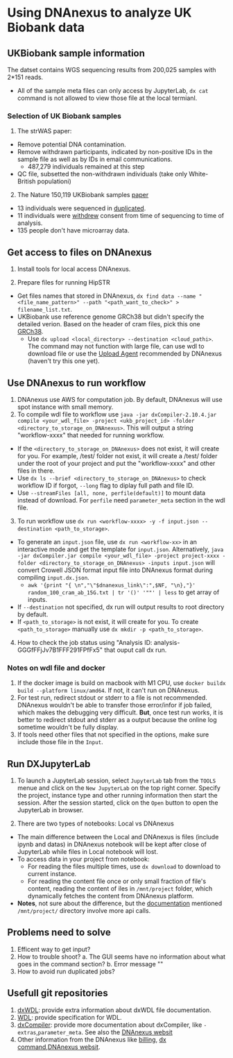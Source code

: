 # Using DNAnexus to analyze UK Biobank data

## UKBiobank sample information
The datset  contains WGS sequencing results from 200,025 samples with 2\*151 reads.
* All of the sample meta files can only access by JupyterLab, `dx cat` command is not allowed to view those file at the local termianl. 
### Selection of UK Biobank samples
1. The strWAS paper:
  * Remove potential DNA contamination.
  * Remove withdrawn participants, indicated by non-positive IDs in the sample file as well as by IDs in email communications.
    * 487,279 individuals remained at this step
  * QC file, subsetted the non-withdrawn individuals (take only White-British populationi)
2. The Nature 150,119 UKBiobank samples [paper](https://www.nature.com/articles/s41586-022-04965-x#MOESM1)
  * 13 individuals were sequenced in <u>duplicated</u>.
  * 11 individuals were <u>withdrew</u> consent from time of sequencing to time of analysis.
  * 135 people don't have microarray data.
  


## Get access to files on DNAnexus

1. Install tools for local access DNAnexus.

2. Prepare files for running HipSTR
* Get files names that stored in DNAnexus, `dx find data --name "<file_name_pattern>" --path "<path_want_to_check>" > filename_list.txt`.
* UKBiobank use reference genome GRCh38 but didn't specify the detailed verion. Based on the header of cram files, pick this one [GRCh38](http://ftp.1000genomes.ebi.ac.uk/vol1/ftp/technical/reference/GRCh38_reference_genome/GRCh38_full_analysis_set_plus_decoy_hla.fa).
  * Use `dx upload <local_directory> --destination <cloud_pathi>`.\
    The command may not function with large file, can use wdl to download file or use the [Upload Agent](https://documentation.dnanexus.com/user/objects/uploading-and-downloading-files/batch/upload-agent#uploading-a-single-file) recommended by DNAnexus (haven't try this one yet).
    
## Use DNAnexus to run workflow 
1. DNAnexus use AWS for computation job. By default, DNAnexus will use spot instance with small memory.  
2. To compile wdl file to workflow use `java -jar dxCompiler-2.10.4.jar compile <your_wdl_file> -project <ukb_project_id> -folder <directory_to_storage_on_DNAnexus>`. This will output a string "workflow-xxxx" that needed for running workflow. 
* If the `<directory_to_storage_on_DNAnexus>` does not exist, it will create for you. For example, /test/ folder not exist, it will create a /test/ folder under the root of your project and put the "workflow-xxxx" and other files in there.
* Use `dx ls --brief <directory_to_storage_on_DNAnexus>` to check workflow ID if forgot, `--long` flag to diplay full path and file ID.
* Use `--streamFiles [all, none, perfile(default)]` to mount data instead of download. For `perfile` need `parameter_meta` section in the wdl file.
3. To run workflow use `dx run <workflow-xxxx> -y -f input.json --destination <path_to_storage>`.
* To generate an `input.json` file, use `dx run <workflow-xx>` in an interactive mode and get the template for `input.json`. Alternatively, `java -jar dxCompiler.jar compile <your_wdl_file> -project project-xxxx -folder <directory_to_storage_on_DNAnexus> -inputs input.json` will convert Crowell JSON format input file into DNAnexus format during compiling `input.dx.json`.
  * `awk '{print "{ \n","\"$dnanexus_link\":",$NF, "\n},"}' random_100_cram_ab_15G.txt | tr '()' '""' | less` to get array of inputs.
* If `--destination` not specified, dx run will output results to root directory by default.
* If `<path_to_storage>` is not exist, it will create for you. To create `<path_to_storage>` manually use `dx mkdir -p <path_to_storage>`.
4. How to check the job status using "Analysis ID: analysis-GGGfFFjJv7B1FFF291FPfFx5" that ouput call dx run.
### Notes on wdl file and docker
1. If the docker image is build on macbook with M1 CPU, use `docker buildx build --platform linux/amd64`. If not, it can't run on DNAnexus.
2. For test run, redirect stdout or stderr to a file is not recommended. DNAnexus wouldn't be able to transfer those error/infor if job failed, which makes the debugging very difficult. **But**, once test run works, it is better to redirect stdout and stderr as a output because the online log sometime wouldn't be fully display. 
3. If tools need other files that not specified in the options, make sure include those file in the `Input`.
 
## Run DXJupyterLab
1. To launch a JupyterLab session, select `JupyterLab` tab from the `TOOLS` menue and click on the `New JupyterLab` on the top right corner. Specify the project, instance type and other running information then start the session. After the session started, click on the `Open` button to open the JupyterLab in browser.

2. There are two types of notebooks: Local vs DNAnexus
* The main difference between the Local and DNAnexus is files (include ipynb and datas) in DNAnexus notebook will be kept after close of JupyterLab while files in Local notebook will lost. 
* To access data in your project from notebook:
  * For reading the files multiple times,  use `dx download` to download to current instance. 
  * For reading the content file once or only small fraction of file's content, reading the content of iles in `/mnt/project` folder, which dynamically fetches the content from DNAnexus platform. 
* **Notes**, not sure about the difference, but the [documentation](https://documentation.dnanexus.com/user/jupyter-notebooks) mentioned `/mnt/project/` directory involve more api calls.

## Problems need to solve
1. Efficent way to get input?
2. How to trouble shoot?
  a. The GUI seems have no information about what goes in the command section?
  b. Error message ""
3. How to avoid run duplicated jobs?

## Usefull git repositories
1. [dxWDL](https://github.com/dnanexus/dxWDL/blob/v1/doc/ExpertOptions.md#setting-a-default-docker-image-for-all-tasks): provide extra information about dxWDL file documentation.
2. [WDL](https://github.com/openwdl/wdl/blob/main/versions/1.1/SPEC.md#file-stdout): provide specification for WDL.
3. [dxCompiler](https://documentation.dnanexus.com/developer/building-and-executing-portable-containers-for-bioinformatics-software/dxcompiler#dxcompiler-setup): provide more documentation about dxCompiler, like `-extras`,`parameter_meta`. See also the [DNAnexus websit](https://documentation.dnanexus.com/developer/building-and-executing-portable-containers-for-bioinformatics-software/dxcompiler#dxcompiler-setup)
4. Other information from the DNAnexus like [billing](https://documentation.dnanexus.com/admin/org-management), [dx command](https://documentation.dnanexus.com/user/helpstrings-of-sdk-command-line-utilities#category-orgs),[DNAnexus websit](https://documentation.dnanexus.com/user/objects/searching-data-objects). 
